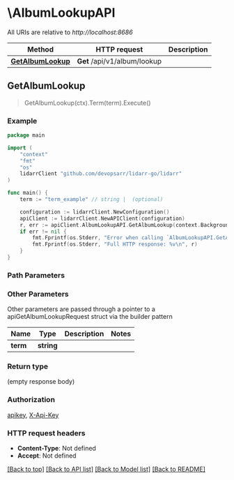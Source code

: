 # \AlbumLookupAPI

All URIs are relative to *http://localhost:8686*

Method | HTTP request | Description
------------- | ------------- | -------------
[**GetAlbumLookup**](AlbumLookupAPI.md#GetAlbumLookup) | **Get** /api/v1/album/lookup | 



## GetAlbumLookup

> GetAlbumLookup(ctx).Term(term).Execute()



### Example

```go
package main

import (
	"context"
	"fmt"
	"os"
	lidarrClient "github.com/devopsarr/lidarr-go/lidarr"
)

func main() {
	term := "term_example" // string |  (optional)

	configuration := lidarrClient.NewConfiguration()
	apiClient := lidarrClient.NewAPIClient(configuration)
	r, err := apiClient.AlbumLookupAPI.GetAlbumLookup(context.Background()).Term(term).Execute()
	if err != nil {
		fmt.Fprintf(os.Stderr, "Error when calling `AlbumLookupAPI.GetAlbumLookup``: %v\n", err)
		fmt.Fprintf(os.Stderr, "Full HTTP response: %v\n", r)
	}
}
```

### Path Parameters



### Other Parameters

Other parameters are passed through a pointer to a apiGetAlbumLookupRequest struct via the builder pattern


Name | Type | Description  | Notes
------------- | ------------- | ------------- | -------------
 **term** | **string** |  | 

### Return type

 (empty response body)

### Authorization

[apikey](../README.md#apikey), [X-Api-Key](../README.md#X-Api-Key)

### HTTP request headers

- **Content-Type**: Not defined
- **Accept**: Not defined

[[Back to top]](#) [[Back to API list]](../README.md#documentation-for-api-endpoints)
[[Back to Model list]](../README.md#documentation-for-models)
[[Back to README]](../README.md)

